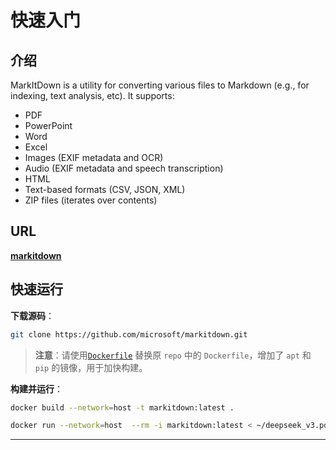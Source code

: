 # 快速入门

## 介绍

MarkItDown is a utility for converting various files to Markdown (e.g., for indexing, text analysis, etc).
It supports:

- PDF
- PowerPoint
- Word
- Excel
- Images (EXIF metadata and OCR)
- Audio (EXIF metadata and speech transcription)
- HTML
- Text-based formats (CSV, JSON, XML)
- ZIP files (iterates over contents)

## URL

[**markitdown**](https://github.com/microsoft/markitdown)

## 快速运行

**下载源码**：

```bash
git clone https://github.com/microsoft/markitdown.git
```

> **注意**：请使用[`Dockerfile`](Dockerfile) 替换原 `repo` 中的 `Dockerfile`，增加了 `apt` 和 `pip` 的镜像，用于加快构建。

**构建并运行**：

```bash
docker build --network=host -t markitdown:latest .

docker run --network=host  --rm -i markitdown:latest < ~/deepseek_v3.pdf > deepseek_v3.md
```

---
